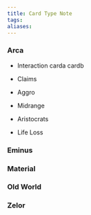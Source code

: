 ```yaml
---
title: Card Type Note
tags: 
aliases:
---
```

### Arca
- Interaction
carda
cardb
- Claims

- Aggro

- Midrange

- Aristocrats

- Life Loss


### Eminus

### Material

### Old World

### Zelor

